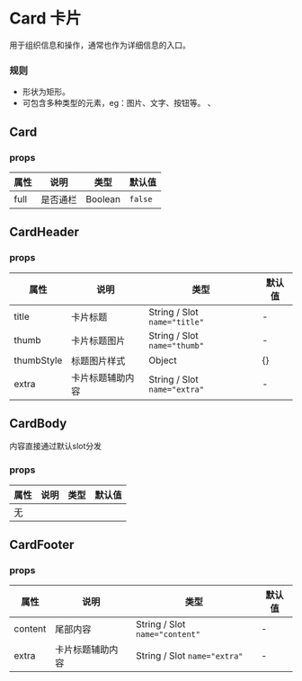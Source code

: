 # Card 卡片

用于组织信息和操作，通常也作为详细信息的入口。

### 规则

- 形状为矩形。
- 可包含多种类型的元素，eg：图片、文字、按钮等。
、

## Card
### props

| 属性 | 说明 | 类型 | 默认值 |
| --- | --- | --- | --- |
| full | 是否通栏  | Boolean | `false` |

## CardHeader
### props
| 属性 | 说明 | 类型 | 默认值 |
| --- | --- | --- | --- |
| title | 卡片标题 | String / Slot `name="title"` | - |
| thumb | 卡片标题图片 | String / Slot `name="thumb"` | - |
| thumbStyle | 标题图片样式 | Object | {} |
| extra | 卡片标题辅助内容 | String / Slot `name="extra"` | - |

## CardBody

内容直接通过默认slot分发
### props
| 属性 | 说明 | 类型 | 默认值 |
| --- | --- | --- | --- |
| 无 |   |   |   |

## CardFooter
### props
| 属性 | 说明 | 类型 | 默认值 |
| --- | --- | --- | --- |
| content | 尾部内容 | String / Slot `name="content"` | - |
| extra | 卡片标题辅助内容 | String / Slot `name="extra"` | - |
